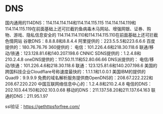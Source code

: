 # DNS

国内通用的114DNS：114.114.114.114和114.114.115.115
114.114.114.119和114.114.115.119在前面基础上还可拦截钓鱼病毒木马网站、增强网银、证券、购物、游戏、隐私信息安全的
114.114.114.110和114.114.115.110在前面基础上还可拦截色情网站
谷歌DNS：8.8.8.8和8.8.4.4
阿里提供的：223.5.5.5和223.6.6.6
百度提供的：180.76.76.76
360提供的：
电信：101.226.4.6和218.30.118.6
联通/移动/铁通：123.128.81.6和140.207.198.6
CNNIC SDNS提供的：1.2.4.8和210.2.4.8
oneDNS提供的：117.50.11.11和52.80.66.66
DNS派提供的：
电信/移动/铁通：101.226.4.6和218.30.118.6
联通：123.125.81.6和140.207.198.6
美国的跨国科技企业Cloudflare号称速度最快的：1.1.1.1和1.0.0.1
美国IBM的提供的Quad9：9.9.9.9
免费的域名解析服务提供商OpenDNS的：208.67.222.222和208.67.220.220
中国互联网络信息中心的：1.2.4.8和210.2.4.8
电信的DNS：202.103.44.150和202.103.0.68
移动的DNS：211.137.58.20和211.137.64.163
联通的DNS：211.95.1.97



ssl验证：https://gethttpsforfree.com/
